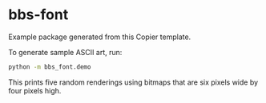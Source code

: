 # bbs-font

Example package generated from this Copier template.

To generate sample ASCII art, run:

```bash
python -m bbs_font.demo
```

This prints five random renderings using bitmaps that are six pixels wide by
four pixels high.
